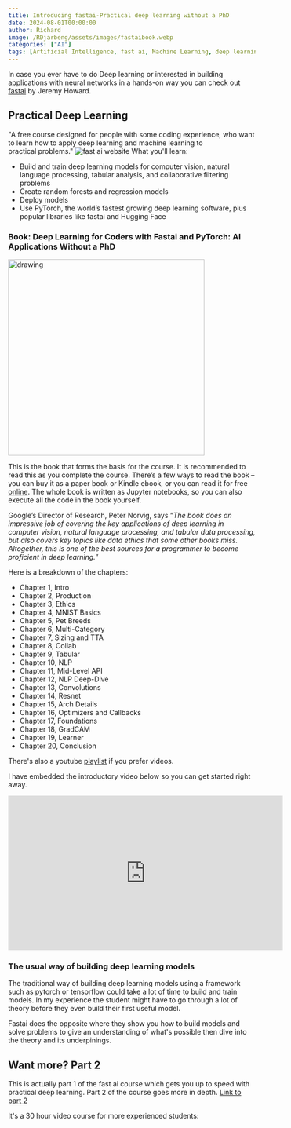 ```yaml
---
title: Introducing fastai-Practical deep learning without a PhD
date: 2024-08-01T00:00:00
author: Richard
image: /RDjarbeng/assets/images/fastaibook.webp
categories: ["AI"]
tags: [Artificial Intelligence, fast ai, Machine Learning, deep learning, practical deep learning]
---
```

In case you ever have to do Deep learning or interested in building applications with neural networks in a hands-on way you can check out [fastai](https://course.fast.ai/) by Jeremy Howard.

## Practical Deep Learning

"A free course designed for people with some coding experience, who want to learn how to apply deep learning and machine learning to practical problems."
![fast ai website](/RDjarbeng/assets/images/fastai_website.png)
What you'll learn: 

- Build and train deep learning models for computer vision, natural language processing, tabular analysis, and collaborative filtering problems
- Create random forests and regression models
- Deploy models
- Use PyTorch, the world’s fastest growing deep learning software, plus popular libraries like fastai and Hugging Face

### Book: Deep Learning for Coders with Fastai and PyTorch: AI Applications Without a PhD

<img src="/RDjarbeng/assets/images/fastaibook.webp" alt="drawing" height ="400px" />

This is the book that forms the basis for the course. It is recommended to read this as you complete the course. There’s a few ways to read the book – you can buy it as a paper book or Kindle ebook, or you can read it for free [online](https://github.com/fastai/fastbook). The whole book is written as Jupyter notebooks, so you can also execute all the code in the book yourself.

Google’s Director of Research, Peter Norvig, says “_The book does an impressive job of covering the key applications of deep learning in computer vision, natural language processing, and tabular data processing, but also covers key topics like data ethics that some other books miss. Altogether, this is one of the best sources for a programmer to become proficient in deep learning._”

Here is  a breakdown of the chapters:

- Chapter 1, Intro
- Chapter 2, Production
- Chapter 3, Ethics
- Chapter 4, MNIST Basics
- Chapter 5, Pet Breeds
- Chapter 6, Multi-Category
- Chapter 7, Sizing and TTA
- Chapter 8, Collab
- Chapter 9, Tabular
- Chapter 10, NLP
- Chapter 11, Mid-Level API
- Chapter 12, NLP Deep-Dive
- Chapter 13, Convolutions
- Chapter 14, Resnet
- Chapter 15, Arch Details
- Chapter 16, Optimizers and Callbacks
- Chapter 17, Foundations
- Chapter 18, GradCAM
- Chapter 19, Learner
- Chapter 20, Conclusion

There's also a youtube [playlist](https://www.youtube.com/playlist?list=PLfYUBJiXbdtSvpQjSnJJ_PmDQB_VyT5iU) if you prefer videos. 

I have embedded the introductory video below so you can get started right away.

<iframe width="560" height="315" src="https://www.youtube.com/embed/8SF_h3xF3cE" frameborder="0" allow="accelerometer; clipboard-write; encrypted-media; gyroscope; picture-in-picture" allowfullscreen></iframe>

### The usual way of building deep learning models

The traditional way of building deep learning models using a framework such as pytorch or tensorflow could take a lot of time to build and train models. In my experience the student might have to go through a lot of theory before they even build their first useful model.

Fastai does the opposite where they show you how to build models and solve problems to give an understanding of what's possible then dive into the theory and its underpinings.

## Want more? Part 2

This is actually part 1 of the fast ai course which gets you up to speed with practical deep learning. Part 2 of the course goes more in depth.
[Link to part 2](https://course.fast.ai/Lessons/part2.html)

It's a 30 hour video course for more experienced students:
